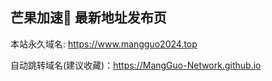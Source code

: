 ## 芒果加速🥭 最新地址发布页

本站永久域名: https://www.mangguo2024.top 

自动跳转域名(建议收藏)：https://MangGuo-Network.github.io